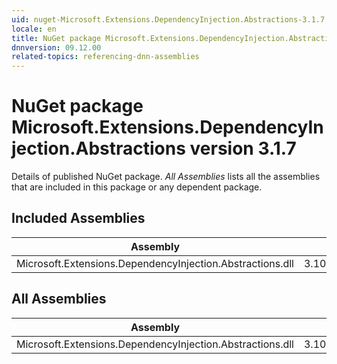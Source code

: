 ```yaml
---
uid: nuget-Microsoft.Extensions.DependencyInjection.Abstractions-3.1.7
locale: en
title: NuGet package Microsoft.Extensions.DependencyInjection.Abstractions version 3.1.7
dnnversion: 09.12.00
related-topics: referencing-dnn-assemblies
---
```


# NuGet package Microsoft.Extensions.DependencyInjection.Abstractions version 3.1.7
Details of published NuGet package.
*All Assemblies* lists all the assemblies that are included in this package or any dependent package.

## Included Assemblies

|Assembly|Version|
|---|---|
|Microsoft.Extensions.DependencyInjection.Abstractions.dll|3.100.720.37108|

## All Assemblies

|Assembly|Version|
|---|---|
|Microsoft.Extensions.DependencyInjection.Abstractions.dll|3.100.720.37108|


